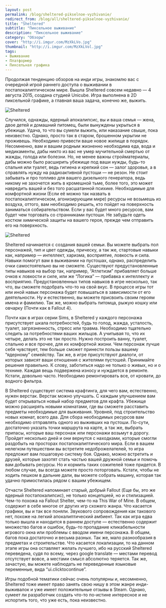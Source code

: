 ```yaml
---
layout: post
permalink: /blog/sheltered-pikselnoe-vyzhivanie/
redirect_from: /blog/all/sheltered-pikselnoe-vyzhivanie/
title: "Sheltered"
subtitle: "Пиксельное выживание"
description: "Пиксельное выживание"
category: "Обзоры"
cover: "http://i.imgur.com/MzXkLVo.jpg"
thumbnail: "http://i.imgur.com/MzXkLVol.jpg"
tags:
- Выживание
- Платформер
- Пиксельная графика
---
```


Продолжая тенденцию обзоров на инди игры, знакомлю вас с очередной игрой раннего доступа о выживании в постапокалиптическом мире. Вышла Sheltered совсем недавно — 4 августа 2015, создана студией Unicube. Игра выполнена в 2D пиксельной графике, а главная ваша задача, конечно же, выжить.

![Sheltered](http://i.imgur.com/aHsRu4E.png)

Случился, однажды, ядерный апокалипсис, вы и ваша семья — жена, двое детей и домашний питомец, были вынуждены укрыться в убежище. Удача, то что вы сумели выжить, или наказание свыше, пока неизвестно. Однако, просто так в старом, брошенном укрытии не проживешь. Необходимо привести ваше новое жилище в порядок. Несомненно, вам и вашим родным жизненно необходима еда, вода и медикаменты, дабы никто из вас не умер мучительной смертью от жажды, голода или болезни. Но, не менее важны стройматериалы, дабы можно было расширить убежище под ваши нужды, будь-то спальня или туалет, ведь гигиена и крепкий сон — залог здоровья, а в справлять нужду на радиоактивной пустоши — не резон. Не стоит забывать и про топливо для вашего дизельного генератора, ведь никому не захочется жить в кромешной тьме, более того, это может навредить вашей и без того расшатанной психике. Необходимые для комфортной жизни (Если её можно так назвать в постапокалиптическом, агонизирующим мире) ресурсы не возьмешь из воздуха, оттого, вам необходимо решить, кто пойдет на поверхность заниматься собирательством. Если у вас будет много ресурсов, вам будет чем торговать со странниками пустоши. Не забудьте одеть костюм химической защиты на вашего героя, прежде чем отправить его на поверхность.

![Sheltered](http://i.imgur.com/JBGJIvC.jpg)

Sheltered начинается с создания вашей семьи. Вы можете выбрать пол персонажей, тип и цвет одежды, прическу, а так же, стартовые навыки как, например — интеллект, харизма, восприятие, ловкость и сила. Навыки помогут вам в выживании на пустошах, однако, распределить очки самостоятельно вы не сможете. Существуют предустановленные типы навыков на выбор так, например, “Атлетизм” прибавляет больше очков к ловкости и силе, или же “Логика” — прибавка к интеллекту и восприятию. Предустановленных типов навыков в игре несколько, так что, вы сможете подобрать что-то на свой вкус. В процессе игры тот или иной навык персонажа будет повышаться в зависимости от его деятельности. Ну и естественно, вы можете присвоить своим героям имена и фамилию. Так же, можно выбрать питомца, рыжую кошку или овчарку (Почти как в Fallout 4).

Почти как в играх серии Sims, в Sheltered у каждого персонажа присутствует шкала потребностей, будь то голод, жажда, усталость, туалет, загрязненность, стресс или травма. Необходимо тщательно следить за потребностями ваших жильцов. А учитывая то, что их четыре, делать это не так просто. Нужно построить ванну, туалет, спальню и все прочее, для их комфортной жизни. Чем персонаж лучше себя чувствует, тем больше сможет принести пользы вашему “ядерному” семейству. Так же, в игре присутствуют диалоги, от которых зависят ваши отношения с жителями пустошей. Принимайте решения правильно. К слову, заботиться надо не только о живых, но и о технике. Каждая вещь подвержена износу и нуждается в ремонте. Кстати, довольно часто. Необходимо ремонтировать все, от кровати, до водного фильтра.

В Sheltered существует система крафтинга, для чего вам, естественно, нужен верстак. Верстак можно улучшать. С каждым улучшением вам будет открываться новый набор предметов для крафта. Убежище можно расширять новыми комнатами, где вы сможете расставить предметы необходимые для выживания. Уровней, под строительство новых комнат, всего два. Для сбора необходимых ресурсов вам необходимо отправлять одного из выживших на пустоши. По-сути, достаточно указать точки маршрута на карте, а так же, выбрать припасы, которые ваш персонаж или персонажи возьмут в дорогу. Пройдет несколько дней и они вернутся с находками, которые смогли раздобыть на просторах постапокалиптического мира. Если в вашем нелегком путешествии вы встретите недоброжелателей, то игра предложит вам пошаговую систему боя. Однако, можно встретить и друзей, которые захотят стать частью вашей дружной семьи и помочь вам добывать ресурсы. Но и кормить таких сожителей тоже придется. В любом случае, вы всегда можете просто поторговать. Кстати, чтобы не ходить пешком в дальние дали, вы можете собрать машину, которая так удачно примостилась рядом с вашим убежищем.

Отчасти Sheltered напоминает старый, добрый Fallout (Еще бы, это же ядерный постапокалипсис), не только концепцией, но и стилизацией. Чем-то похожа на Fallout Shelter, чем-то на This War of Mine. В общем, содержит в себе многое от других игр схожего жанра. Что касается графики, вы и так все поняли. Звукового сопровождения как такового нет, похоже на легкий апокалиптический амбиент. Так как игра едва только вышла и находится в раннем доступе — естественно содержит множество багов и ошибок, будь-то пропадание кликабельности игрового окна или проблемы с вводом имени персонажа. В общем, багов пока достаточно и весьма разных. Так же, мало разнообразия в предметах и строительстве. Что касается локализации, то на данном этапе игры она оставляет желать лучшего, ибо на русский Sheltered переведена, судя по всему, через google translate — местами перевод отсутствует вовсе, а местами смысл абсолютно теряется. Так же, зачастую, вы можете наблюдать не переведенные языковые переменные, вида “ui.clicktocontinue”.

Игры подобной тематики сейчас очень популярны и, несомненно, Sheltered тоже имеет право занять свою нишу в этом жанре инди-выживалок и уже имеет положительные отзывы в Steam. Однако, сумеет ли разработчик создать что-то по-истине интересное и не испортить того, что уже есть, пока неизвестно.